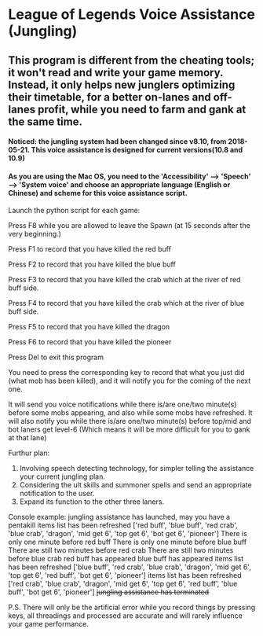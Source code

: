 # League of Legends Voice Assistance (Jungling)

## This program is different from the cheating tools; it won't read and write your game memory. Instead, it only helps new junglers optimizing their timetable, for a better on-lanes and off-lanes profit, while you need to farm and gank at the same time.

#### Noticed: the jungling system had been changed since v8.10, from 2018-05-21. This voice assistance is designed for current versions(10.8 and 10.9)

#### As you are using the Mac OS, you need to the 'Accessibility' --> 'Speech' --> 'System voice' and choose an appropriate language (English or Chinese) and scheme for this voice assistance script.

Launch the python script for each game:

Press F8 while you are allowed to leave the Spawn (at 15 seconds after the very beginning.)

Press F1 to record that you have killed the red buff

Press F2 to record that you have killed the blue buff

Press F3 to record that you have killed the crab which at the river of red buff side.

Press F4 to record that you have killed the crab which at the river of blue buff side.

Press F5 to record that you have killed the dragon

Press F6 to record that you have killed the pioneer

Press Del to exit this program

You need to press the corresponding key to record that what you just did (what mob has been killed), and it will notify you for the coming of the next one.

It will send you voice notifications while there is/are one/two minute(s) before some mobs appearing, and also while some mobs have refreshed.
It will also notify you while there is/are one/two minute(s) before top/mid and bot laners get level-6 (Which means it will be more difficult for you to gank at that lane)

Furthur plan:
1. Involving speech detecting technology, for simpler telling the assistance your current jungling plan.
2. Considering the ult skills and summoner spells and send an appropriate notification to the user.
3. Expand its function to the other three laners.

Console example:
<Run>jungling assistance has launched, may you have a pentakill
<F8>items list has been refreshed ['red buff', 'blue buff', 'red crab', 'blue crab', 'dragon', 'mid get 6', 'top get 6', 'bot get 6', 'pioneer']
There is only one minute before red buff
There is only one minute before blue buff
There are still two minutes before red crab
There are still two minutes before blue crab
red buff has appeared
blue buff has appeared
<F1>items list has been refreshed ['blue buff', 'red crab', 'blue crab', 'dragon', 'mid get 6', 'top get 6', 'red buff', 'bot get 6', 'pioneer']
<F2>items list has been refreshed ['red crab', 'blue crab', 'dragon', 'mid get 6', 'top get 6', 'red buff', 'blue buff', 'bot get 6', 'pioneer']
<Del>jungling assistance has terminated

P.S. There will only be the artificial error while you record things by pressing keys, all threadings and processed are accurate and will rarely influence your game performance.
